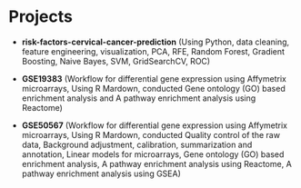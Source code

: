 # Projects

- **risk-factors-cervical-cancer-prediction** (Using Python, data cleaning, feature engineering, visualization, PCA, RFE, Random Forest, Gradient Boosting, Naive Bayes, SVM, GridSearchCV, ROC)

- **GSE19383** (Workflow for differential gene expression using Affymetrix microarrays, Using R Mardown, conducted Gene ontology (GO) based enrichment analysis and A pathway enrichment analysis using Reactome) 

- **GSE50567** (Workflow for differential gene expression using Affymetrix microarrays, Using R Mardown, conducted Quality control of the raw data, Background adjustment, calibration, summarization and annotation, Linear models for microarrays, Gene ontology (GO) based enrichment analysis, A pathway enrichment analysis using Reactome, A pathway enrichment analysis using GSEA) 
